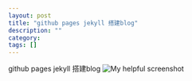 ```yaml
---
layout: post
title: "github pages jekyll 搭建blog"
description: ""
category: 
tags: []
---
```

github pages jekyll 搭建blog
![My helpful screenshot](../assets/2.jpg)
